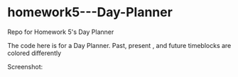 # homework5---Day-Planner
Repo for Homework 5's Day Planner
 
 The code here is for a Day Planner. Past, present , and future timeblocks are colored differently

Screenshot:
